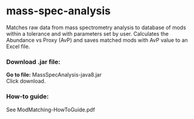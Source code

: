 # mass-spec-analysis
Matches raw data from mass spectrometry analysis to database of mods within a tolerance and with parameters set by user. Calculates the Abundance vs Proxy (AvP) and saves matched mods with AvP value to an Excel file.

### Download .jar file:
**Go to file:** MassSpecAnalysis-java8.jar  
Click download.

### How-to guide:  
See ModMatching-HowToGuide.pdf
